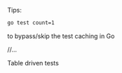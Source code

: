





Tips:

```bash
go test count=1
```
 to bypass/skip the test caching in Go


//...


Table driven tests




